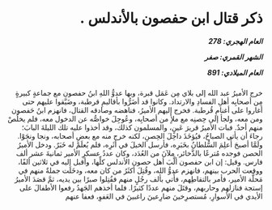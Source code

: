 <h1 dir="rtl">ذكر قتال ابن حفصون بالأندلس .</h1>

<h5 dir="rtl">العام الهجري:  278

الشهر القمري: صفر

العام الميلادي: 891</h5>

<p dir="rtl">خرج الأميرُ عبد الله إلى بلاي مِن عَمَل قبرة، وبها عدوُّ اللهِ ابنُ حفصون مع جماعةٍ كبيرةٍ مِن أصحابِه أهلِ الفسادِ والارتداد. وكانوا قد أضَرُّوا بأقاليمِ قرطبة، وضَيَّقوا عليهم حتى أغاروا على أغنامِ قُرطبة. فخرج إليهم الأميرُ، فناهضه وصادقه القتال، فانهزم ابنُ حَفصون ومن معه، ولجأ إلى حِصنِه مع ملأٍ من أصحابِه، وعُوجِلَ خواصُّه عن الدخول معه، فلم يخلُصْ منهم أحدٌ. فبات الأميرُ قريرَ عَينٍ، والمسلمون كذلك، وقد أخذوا عليه تلك الليلةَ البابَ؛ رجاءَ أن يأتي الصباحُ، فيُؤخَذَ داخِلَ الحِصنِ، لكنه خرج منه مع بعضِ أصحابه، ونجا ونجَوْا. ولَمَّا أصبحَ أُعلِمَ السُّلطانُ بخَبَرِه، فأرسل الخيلَ في أثَرِه، فلم يُعلَمْ له خَبَرٌ. ودخل الأميرُ الحصن فوجده مُترعًا بالذَّخائر، ملآنَ من العُدَد، وكان عددُ عسكرِ الأمير ثمانيةَ عشر ألف فارس. وقيل: إن ابن حفصون ألَّبَ أهل حصون الأندلس كلِّها، وأقبل إليه في ثلاثين ألفًا، ووقعت الحرب بينهم، فانهزم عدوُّ الله، وقُتِلَ أكثَرُ من كان معه، ودخَلَت جملةٌ منهم في مَحلَّة الأمير، فأمر بالتقاطِهم، فأُتي بألف رجُلٍ منهم فقُتِلوا صبرًا بين يديه، ثمَّ قصَدَ الأميرُ إستجة فنازلهم وحاربهم، وقتَلَ منهم عددًا كثيرًا. فلما أخذهم الجَهدُ رفعوا الأطفالَ على الأيدي في الأسوارِ، مُستصرِخينَ ضارِعينَ راغبينَ في العَفوِ، فعفا عنهم</p></br>
